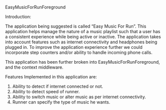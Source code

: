 EasyMusicForRunForeground <br/>

Introduction: 

The application being suggested is called “Easy Music For Run”. This application helps manage the nature of a music playlist such that a user has a consistent experience while being active or inactive. The application takes into account features such as internet connectivity and headphones being plugged in. To improve the application experience further we could incorporate step counters and/or ability to handle incoming phone calls. 

This application has been further broken into EasyMusicForRunForeground, and the context middleware.

Features Implemented in this application are: <br/>
1. Ability to detect if internet connected or not. <br/>
2. Ability to detect speed of runner. <br/>
3. Ability to switch music or alter music as per internet connectivity. <br/>
4. Runner can specify the type of music he wants. <br/>
